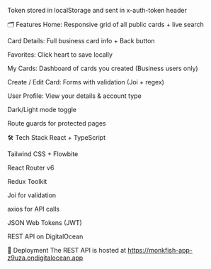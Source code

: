 
Token stored in localStorage and sent in x-auth-token header

🗂️ Features
Home: Responsive grid of all public cards + live search

Card Details: Full business card info + Back button

Favorites: Click heart to save locally

My Cards: Dashboard of cards you created (Business users only)

Create / Edit Card: Forms with validation (Joi + regex)

User Profile: View your details & account type

Dark/Light mode toggle

Route guards for protected pages

🛠️ Tech Stack
React + TypeScript

Tailwind CSS + Flowbite

React Router v6

Redux Toolkit

Joi for validation

axios for API calls

JSON Web Tokens (JWT)

REST API on DigitalOcean

🚀 Deployment
The REST API is hosted at https://monkfish-app-z9uza.ondigitalocean.app




